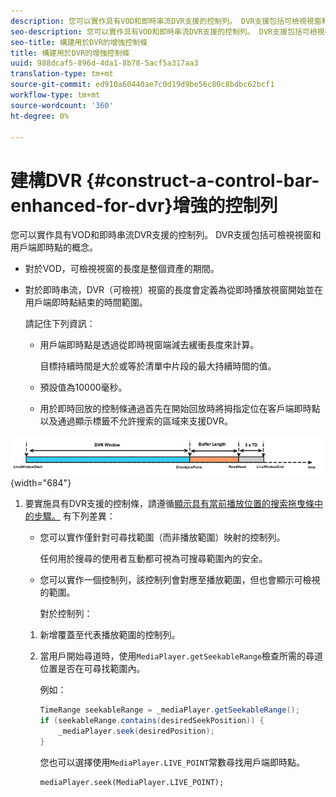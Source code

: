 ```yaml
---
description: 您可以實作具有VOD和即時串流DVR支援的控制列。 DVR支援包括可檢視視窗和用戶端即時點的概念。
seo-description: 您可以實作具有VOD和即時串流DVR支援的控制列。 DVR支援包括可檢視視窗和用戶端即時點的概念。
seo-title: 構建用於DVR的增強控制條
title: 構建用於DVR的增強控制條
uuid: 988dcaf5-896d-4da1-8b78-5acf5a317aa3
translation-type: tm+mt
source-git-commit: ed910a60440ae7c0d19d9be56c80c8bdbc62bcf1
workflow-type: tm+mt
source-wordcount: '360'
ht-degree: 0%

---
```



# 建構DVR {#construct-a-control-bar-enhanced-for-dvr}增強的控制列

您可以實作具有VOD和即時串流DVR支援的控制列。 DVR支援包括可檢視視窗和用戶端即時點的概念。

* 對於VOD，可檢視視窗的長度是整個資產的期間。
* 對於即時串流，DVR（可檢視）視窗的長度會定義為從即時播放視窗開始並在用戶端即時點結束的時間範圍。

   請記住下列資訊：

   * 用戶端即時點是透過從即時視窗端減去緩衝長度來計算。

      目標持續時間是大於或等於清單中片段的最大持續時間的值。
   * 預設值為10000毫秒。
   * 用於即時回放的控制條通過首先在開始回放時將拇指定位在客戶端即時點以及通過顯示標籤不允許搜索的區域來支援DVR。

<!--<a id="fig_37A39A28BA714BA5A2C461357ED5BD41"></a>-->

![](assets/dvr-window.PNG){width=&quot;684&quot;}

1. 要實施具有DVR支援的控制條，請遵循[顯示具有當前播放位置的搜索拖曳條中的步驟。](../../../tvsdk-3x-android-prog/android-3x-content-playback-options-android2/ui-configure/android-3x-ui-seek-scrub-bar-display.md) 有下列差異：

   * 您可以實作僅針對可尋找範圍（而非播放範圍）映射的控制列。

      任何用於搜尋的使用者互動都可視為可搜尋範圍內的安全。
   * 您可以實作一個控制列，該控制列會對應至播放範圍，但也會顯示可檢視的範圍。

      對於控制列：
   1. 新增覆蓋至代表播放範圍的控制列。
   1. 當用戶開始尋道時，使用`MediaPlayer.getSeekableRange`檢查所需的尋道位置是否在可尋找範圍內。

      例如：

      ```java
      TimeRange seekableRange = _mediaPlayer.getSeekableRange(); 
      if (seekableRange.contains(desiredSeekPosition)) { 
          _mediaPlayer.seek(desiredPosition); 
      }
      ```

      您也可以選擇使用`MediaPlayer.LIVE_POINT`常數尋找用戶端即時點。

      ```
      mediaPlayer.seek(MediaPlayer.LIVE_POINT);
      ```
